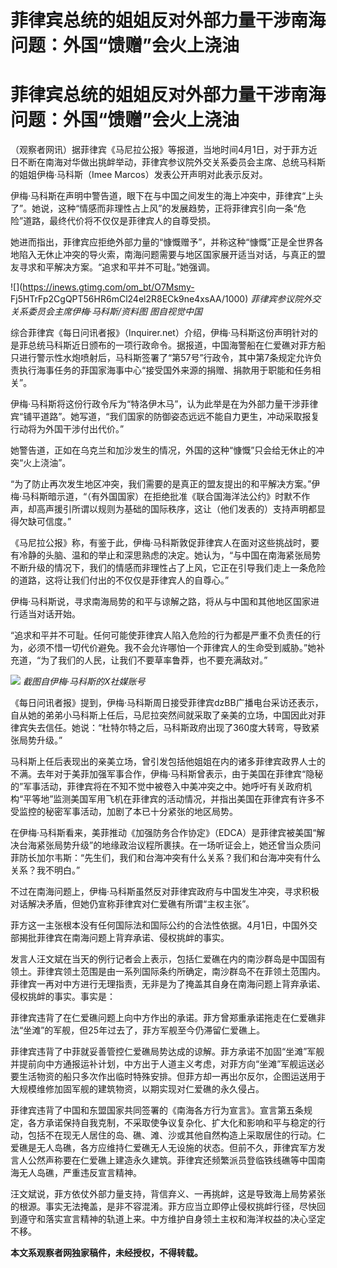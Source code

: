 # 菲律宾总统的姐姐反对外部力量干涉南海问题：外国“馈赠”会火上浇油

# 菲律宾总统的姐姐反对外部力量干涉南海问题：外国“馈赠”会火上浇油

（观察者网讯）据菲律宾《马尼拉公报》等报道，当地时间4月1日，对于菲方近日不断在南海对华做出挑衅举动，菲律宾参议院外交关系委员会主席、总统马科斯的姐姐伊梅·马科斯（Imee
Marcos）发表公开声明对此表示反对。

伊梅·马科斯在声明中警告道，眼下在与中国之间发生的海上冲突中，菲律宾“上头了”。她说，这种“情感而非理性占上风”的发展趋势，正将菲律宾引向一条“危险”道路，最终代价将不仅仅是菲律宾人的自尊受损。

她进而指出，菲律宾应拒绝外部力量的“慷慨赠予”，并称这种“慷慨”正是全世界各地陷入无休止冲突的导火索，南海问题需要与地区国家展开适当对话，与真正的盟友寻求和平解决方案。“追求和平并不可耻。”她强调。

![](https://inews.gtimg.com/om_bt/O7Msmy-
Fj5HTrFp2CgQPT56HR6mCl24el2R8ECk9ne4xsAA/1000) _菲律宾参议院外交关系委员会主席伊梅·马科斯/资料图
图自视觉中国_

综合菲律宾《每日问讯者报》（Inquirer.net）介绍，伊梅·马科斯这份声明针对的是菲总统马科斯近日颁布的一项行政命令。据报道，中国海警船在仁爱礁对菲方船只进行警示性水炮喷射后，马科斯签署了“第57号”行政令，其中第7条规定允许负责执行海事任务的菲国家海事中心“接受国外来源的捐赠、捐款用于职能和任务相关”。

伊梅·马科斯将这份行政令斥为“特洛伊木马”，认为此举是在为外部力量干涉菲律宾“铺平道路”。她写道，“我们国家的防御姿态远远不能自力更生，冲动采取报复行动将为外国干涉付出代价。”

她警告道，正如在乌克兰和加沙发生的情况，外国的这种“慷慨”只会给无休止的冲突“火上浇油”。

“为了防止再次发生地区冲突，我们需要的是真正的盟友提出的和平解决方案。”伊梅·马科斯暗示道，“（有外国国家）在拒绝批准《联合国海洋法公约》时默不作声，却高声援引所谓以规则为基础的国际秩序，这让（他们发表的）支持声明都显得欠缺可信度。”

《马尼拉公报》称，有鉴于此，伊梅·马科斯敦促菲律宾人在面对这些挑战时，要有冷静的头脑、温和的举止和深思熟虑的决定。她认为，“与中国在南海紧张局势不断升级的情况下，我们的情感而非理性占了上风，它正在引导我们走上一条危险的道路，这将让我们付出的不仅仅是菲律宾人的自尊心。”

伊梅·马科斯说，寻求南海局势的和平与谅解之路，将从与中国和其他地区国家进行适当对话开始。

“追求和平并不可耻。任何可能使菲律宾人陷入危险的行为都是严重不负责任的行为，必须不惜一切代价避免。我不会允许哪怕一个菲律宾人的生命受到威胁。”她补充道，“为了我们的人民，让我们不要草率鲁莽，也不要充满敌对。”

![](https://inews.gtimg.com/om_bt/OSCnlUZlV-h11J1VdJpzOF4RkYXYDgKRsML4gLBnhyNYgAA/1000)
_截图自伊梅·马科斯的X社媒账号_

《每日问讯者报》提到，伊梅·马科斯周日接受菲律宾dzBB广播电台采访还表示，自从她的弟弟小马科斯上任后，马尼拉突然间就采取了亲美的立场，中国因此对菲律宾失去信任。她说：“杜特尔特之后，马科斯政府出现了360度大转弯，导致紧张局势升级。”

马科斯上任后表现出的亲美立场，曾引发包括他姐姐在内的诸多菲律宾政界人士的不满。去年对于美菲加强军事合作，伊梅·马科斯曾表示，由于美国在菲律宾“隐秘的”军事活动，菲律宾将在不知不觉中被卷入中美冲突之中。她呼吁有关政府机构“平等地”监测美国军用飞机在菲律宾的活动情况，并指出美国在菲律宾有许多不受监控的秘密军事活动，加剧了本已十分紧张的地区局势。

在伊梅·马科斯看来，美菲推动《加强防务合作协定》（EDCA）是菲律宾被美国“解决台海紧张局势升级”的地缘政治议程所裹挟。在一场听证会上，她还曾当众质问菲防长加尔韦斯：“先生们，我们和台海冲突有什么关系？我们和台海冲突有什么关系？我不明白。”

不过在南海问题上，伊梅·马科斯虽然反对菲律宾政府与中国发生冲突，寻求积极对话解决矛盾，但她仍宣称菲律宾对仁爱礁有所谓“主权主张”。

菲方这一主张根本没有任何国际法和国际公约的合法性依据。4月1日，中国外交部揭批菲律宾在南海问题上背弃承诺、侵权挑衅的事实。

发言人汪文斌在当天的例行记者会上表示，包括仁爱礁在内的南沙群岛是中国固有领土。菲律宾领土范围是由一系列国际条约所确定，南沙群岛不在菲领土范围内。菲律宾一再对中方进行无理指责，无非是为了掩盖其自身在南海问题上背弃承诺、侵权挑衅的事实。事实是：

菲律宾违背了在仁爱礁问题上向中方作出的承诺。菲方曾郑重承诺拖走在仁爱礁非法“坐滩”的军舰，但25年过去了，菲方军舰至今仍滞留仁爱礁上。

菲律宾违背了中菲就妥善管控仁爱礁局势达成的谅解。菲方承诺不加固“坐滩”军舰并提前向中方通报运补计划，中方出于人道主义考虑，对菲方向“坐滩”军舰运送必要生活物资的船只多次作出临时特殊安排。但菲方却一再出尔反尔，企图运送用于大规模维修加固军舰的建筑物资，以期实现对仁爱礁的永久侵占。

菲律宾违背了中国和东盟国家共同签署的《南海各方行为宣言》。宣言第五条规定，各方承诺保持自我克制，不采取使争议复杂化、扩大化和影响和平与稳定的行动，包括不在现无人居住的岛、礁、滩、沙或其他自然构造上采取居住的行动。仁爱礁是无人岛礁，各方应维持仁爱礁无人无设施的状态。但前不久，菲律宾军方发言人公然声称要在仁爱礁上建造永久建筑。菲律宾还频繁派员登临铁线礁等中国南海无人岛礁，严重违反宣言精神。

汪文斌说，菲方依仗外部力量支持，背信弃义、一再挑衅，这是导致海上局势紧张的根源。事实无法掩盖，是非不容混淆。菲方应当立即停止侵权挑衅行径，尽快回到遵守和落实宣言精神的轨道上来。中方维护自身领土主权和海洋权益的决心坚定不移。

**本文系观察者网独家稿件，未经授权，不得转载。**

